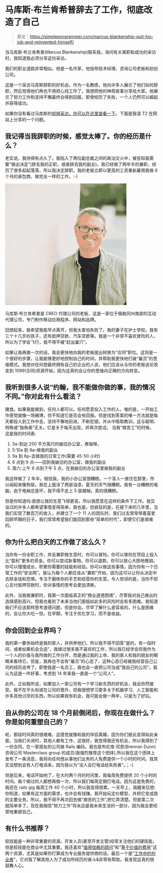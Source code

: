 # 马库斯·布兰肯希普辞去了工作，彻底改造了自己

> 原文：<https://simpleprogrammer.com/marcus-blankenship-quit-his-job-and-reinvented-himself/>

当马库斯·布兰肯希普(Marcus Blankenship)联系我，询问有关离职和成功的采访时，我知道我必须分享这份采访。

我们的职业道路非常相似。他是一名作家，他指导技术经理、咨询公司老板和初创公司。

这是一个采访马库斯辞职的好机会。作为一名教练，他向许多人展示了他们如何辞职，然后觉得他们再也不用担心找工作了。我想把他的神奇故事分享给大家。他展示了努力工作和坚持不懈最终会得到回报，即使经历了失败，一个人仍然可以崛起并获得成功。

如果你没有看过马库斯的[视频采访，你可以在这里查看一下](https://www.youtube.com/watch?v=yHeiQNo4kGM)。下面是我请 T2 在网站上分享的一个问题。

## 我记得当我辞职的时候，感觉太棒了。你的经历是什么？

老实说，我待得有点久了。我陷入了两位副总裁之间的政治交火中，被告知我需要“做出决定”(辞去我的正职，或者辞去我的副业)。我已经做了两年半的兼职，经历了很多起起落落，所以我决定辞职。我的老板立即以更高的工资重新雇用我做 6 个月的承包商，做完全一样的工作。:-)

![Marcus Blankenship is the owner of CREO Agency, an interactive agency handcrafting mobile apps, websites and brands in Southern Oregon.](img/27e0544297b361e14bf2e4e118a8974d.png)

马库斯·布兰肯希普是 CREO 代理公司的老板，这是一家位于俄勒冈州南部的互动代理公司，专门制作移动应用程序、网站和品牌。

回想起来，我希望我能早点离开，但我太害怕失败了。我的妻子在护士学校，我有三个十几岁的孩子，还有抵押贷款、汽车贷款等。我是一个非常不喜欢冒险的人，所以为了学会飞行，我不得不被“赶出巢穴”。

如果让我再做一次的话，我会更快地向我的老板提出转换为“合同”职位。这将是一个很好的步骤，让我能够更好地控制自己的时间，并帮助我更快地打破“雇员”的思维模式。我想对任何想最终拥有自己的企业的人说，他们应该从与你的老板谈论改变到 1099(合同)资源开始，因为这真的会让你的思维向正确的方向转变。

## 我听到很多人说“约翰，我不能做你做的事，我的情况不同。”你对此有什么看法？

猪食。如果我能做到，任何人都可以。任何愿意投入工作的人。难的是，一开始工作感觉就像一场赌博，你不知道它是否会有回报。但是找到答案的唯一方法就是每天都投入到工作中去，坚持不懈地前进。不断犯错，并从中吸取教训。这与聪明、特殊或“独角兽”无关。它是关于每天出现，并再次尝试。
当我“做苦工”的时候，这是我的时间表:

1.  5a-到达 250 平方英尺的破旧办公室，煮咖啡。
2.  5:10a 到 9a–做我的副业
3.  9a 到 6p–去做我的日常工作(需要 45-50 小时)
4.  6 点到 9 点——回到我破旧的办公室，做我的副业
5.  周六:上午 9 点到下午 5 点，在我破旧的办公室里做我的副业

我这样做了 2 年半。相信我，我的小办公室很糟糕。一个盲人一直住在那里，所以闻起来像狗尿。我在上面涂了两层油漆，夏天的天气很糟糕。我有一台糟糕的电脑，由于电梯总是坏，我不得不走上 5 层楼梯。真的很糟糕。

但是你知道吗:我想让我的生意飞得更高，所以我愿意在这样的条件下工作。我交谈过的许多人都希望事情变得简单，我也是。但疯狂的是，在接下来的几年里，当我们实现了数百万的收入，并建立了一个 11 人的团队时，我们过去常常带着喜爱回顾早期的日子。我们常常希望我们能回到那些“简单的时代”，即使它们是艰难的。

## 你为什么把白天的工作做了这么久？

当你有一份全职工作，并且兼职做生意时，你可以冒险。你可以冒险在项目上投入比“盈利”更多的资金。你可以尝试新事物。你可以退款。你可以放心大胆地推销。你可以慢慢成长，积累你需要的技能和经验。你可以做这些事情，因为你有一个日常工作的“安全网”。我认为每个人都应该从“兼职”开始，因为这可以让你从决定中去除金钱和恐惧，专注于磨练你的手艺和经营你的生意。令人惊讶的是，当你不担心支付抵押贷款时，你对事情的思考会更加清晰。

此外，当我做兼职时，我第一次面临真正的“商业道德困境”，尽管我对自己做出的选择感到高兴，但我也看到了未来当他们面临如此多的风险时会有多困难。我知道我们不应该那样思考道德问题，但是你会。尽早了解什么是容易的，什么是困难的，会让你大吃一惊。在早期，专注于优化学习，而不是收益。

## 你会回到企业界吗？

我的第一要务始终是我的家人，并供养他们，所以我不得不回答“是的，有一段时间，或者如果机会合适”，我做过很多我不喜欢的工作，所以我已经学会将我作为一个人的价值与我所做的工作分开，而是通过我的上帝、我的家人和我的朋友的眼睛来看待它。但是，我再也不会有“雇员”的心态了，这种心态已经被我经营自己公司的经历击垮了。即使我是一名员工，我也会一直把公司当成“我自己的公司”。我认为这是一件好事，考虑到 14 年来我一直是一个“公司人”。

此外，正如我所说，如果加入一家公司有一个学习新东西的好机会，我会欣然接受。我不在乎头衔或在公司的晋升，但我很想学习更多关于机器学习、人工智能和许多其他讨厌的东西，所以如果我有机会，我可能会做一两年，只是为了好玩。

## 自从你的公司在 18 个月前倒闭后，你现在在做什么？你是如何重塑自己的？

呃，那段时间真的很艰难。这感觉就像和我的伴侣离婚，因为你们彼此变得如此亲密。当我们关闭时，其他人都有工作，这很好。我觉得我还有机会，所以我得到了一份合同，在一家朋友的公司做 Rails 编码。我也是布伦南·邓恩(Brennan Dunn)咨询公司 Masterclass group 的成员(我强烈推荐这个团体),所以我在这个团体上发布了一条消息，我将向任何想从事他们业务的人免费提供一个小时的时间。我其实没想到会有人打电话来，因为我以为“没人会打电话给失败者”。；-)

但是后来，电话开始响了，在大约两个月的时间里，我每周免费提供 20 个小时的时间。每个做过的人都想再做一次，所以我们每周定期打电话。因为这是免费的，我还在 rails gig 每周工作 40 个小时，所以我变得很累。一天早上，我醒来后想:你知道，如果有这方面的需求，也许会有钱赚。我开始玩定价模型，并把它变成我的主要业务。所以，我不得不再次回去做“艰苦的工作”,把它弄清楚。但是第二次就简单多了。现在我相信“努力工作”将永远是我未来生活的一部分，因为我会更经常地重塑自己。

## 有什么书推荐？

软技能是一种非常重要的资源。开发人员(甚至开发主管)经常关注他们的硬技能，但是软技能在商业中尤其重要。我还喜欢“[值得信赖的顾问](http://www.amazon.com/exec/obidos/ASIN/0743212347/makithecompsi-20)”和“[基于价值的费用](http://www.amazon.com/exec/obidos/ASIN/0470275847/makithecompsi-20)”这两个资源，尤其是如果你打算成为专业服务提供商的话。最后一个是“[工作中的创业者](http://www.amazon.com/exec/obidos/ASIN/1430210788/makithecompsi-20)”，它对我了解其他人为了成功所经历的奋斗&非常有帮助。我发现这真的很鼓舞人心。